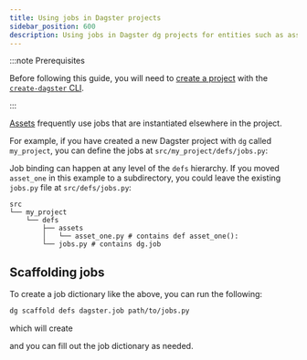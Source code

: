 ```yaml
---
title: Using jobs in Dagster projects
sidebar_position: 600
description: Using jobs in Dagster dg projects for entities such as assets .
---
```


:::note Prerequisites

Before following this guide, you will need to [create a project](/guides/build/projects/creating-dagster-projects) with the [`create-dagster` CLI](/api/clis/create-dagster).

:::

[Assets](/guides/build/assets) frequently use jobs that are instantiated elsewhere in the project.

For example, if you have created a new Dagster project with `dg` called `my_project`, you can define the jobs at `src/my_project/defs/jobs.py`:

Job binding can happen at any level of the `defs` hierarchy. If you moved `asset_one` in this example to a subdirectory, you could leave the existing `jobs.py` file at `src/defs/jobs.py`:

```
src
└── my_project
    └── defs
        ├── assets
        │   └── asset_one.py # contains def asset_one():
        └── jobs.py # contains dg.job
```

## Scaffolding jobs

To create a job dictionary like the above, you can run the following:

```bash
dg scaffold defs dagster.job path/to/jobs.py
```

which will create

<CodeExample path="docs_snippets/docs_snippets/concepts/automate/scaffolded-job-defs.py"  title="src/<project_name>/defs/jobs.py" />

and you can fill out the job dictionary as needed.